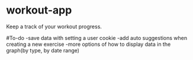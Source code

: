# workout-app
Keep a track of your workout progress.

#To-do
-save data with setting a user cookie
-add auto suggestions when creating a new exercise
-more options of how to display data in the graph(by type, by date range)
